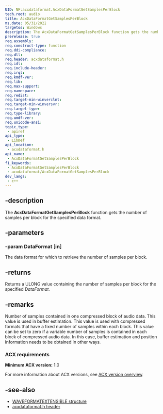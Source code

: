 ```yaml
---
UID: NF:acxdataformat.AcxDataFormatGetSamplesPerBlock
tech.root: audio
title: AcxDataFormatGetSamplesPerBlock
ms.date: 05/31/2022
targetos: Windows
description: The AcxDataFormatGetSamplesPerBlock function gets the number of samples per block for the specified data format.
prerelease: true
req.assembly: 
req.construct-type: function
req.ddi-compliance: 
req.dll: 
req.header: acxdataformat.h
req.idl: 
req.include-header: 
req.irql: 
req.kmdf-ver: 
req.lib: 
req.max-support: 
req.namespace: 
req.redist: 
req.target-min-winverclnt: 
req.target-min-winversvr: 
req.target-type: 
req.type-library: 
req.umdf-ver: 
req.unicode-ansi: 
topic_type:
 - apiref
api_type:
 - LibDef
api_location:
 - acxdataformat.h
api_name:
 - AcxDataFormatGetSamplesPerBlock
f1_keywords:
 - AcxDataFormatGetSamplesPerBlock
 - acxdataformat/AcxDataFormatGetSamplesPerBlock
dev_langs:
 - c++
---
```


## -description

The **AcxDataFormatGetSamplesPerBlock** function gets the number of samples per block for the specified data format.

## -parameters

### -param DataFormat [in]

The data format for which to retrieve the number of samples per block.

## -returns

Returns a ULONG value containing the number of samples per block for the specified *DataFormat*.

## -remarks

Number of samples contained in one compressed block of audio data. This value is used in buffer estimation. This value is used with compressed formats that have a fixed number of samples within each block. This value can be set to zero if a variable number of samples is contained in each block of compressed audio data. In this case, buffer estimation and position information needs to be obtained in other ways.

### ACX requirements

**Minimum ACX version:** 1.0

For more information about ACX versions, see [ACX version overview](/windows-hardware/drivers/audio/acx-version-overview).

## -see-also

- [WAVEFORMATEXTENSIBLE structure](/previous-versions/windows/desktop/legacy/dd390971(v=vs.85))
- [acxdataformat.h header](index.md)

